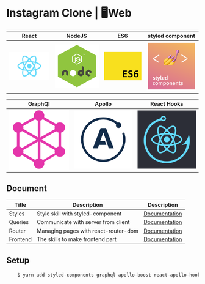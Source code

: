 # Instagram Clone | 🖥Web 

|                     React                     |                    NodeJS                    |                     ES6                     |                styled component                |
| :-------------------------------------------: | :------------------------------------------: | :-----------------------------------------: | :--------------------------------------------: |
| <img src="./Documents/react.png" width="200"> | <img src="./Documents/node.png" width="200"> | <img src="./Documents/es6.jpg" width="200"> | <img src="./Documents/styled.png" width="200"> |

|                  GraphQl                   |                     Apollo                     |                  React Hooks                  |
| :----------------------------------------: | :--------------------------------------------: | :-------------------------------------------: |
| <img src="./Documents/gq.png" width="200"> | <img src="./Documents/apollo.png" width="200"> | <img src="./Documents/hooks.png" width="200"> |

## Document

| Title    | Description                          | Description                              |
| -------- | ------------------------------------ | ---------------------------------------- |
| Styles   | Style skill with styled-component    | [Documentation](./Documents/Styles.md)   |
| Queries  | Communicate with server from client  | [Documentation](./Documents/Queries.md)  |
| Router   | Managing pages with react-router-dom | [Documentation](./Documents/Router.md)   |
| Frontend | The skills to make frontend part     | [Documentation](./Documents/Frontend.md) |

## Setup

```bash
    $ yarn add styled-components graphql apollo-boost react-apollo-hooks react-router-dom react-helmet styled-reset react-toastify react-autosize-textarea
```

